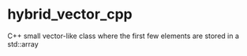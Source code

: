 # hybrid_vector_cpp
C++ small vector-like class where the first few elements are stored in a std::array

